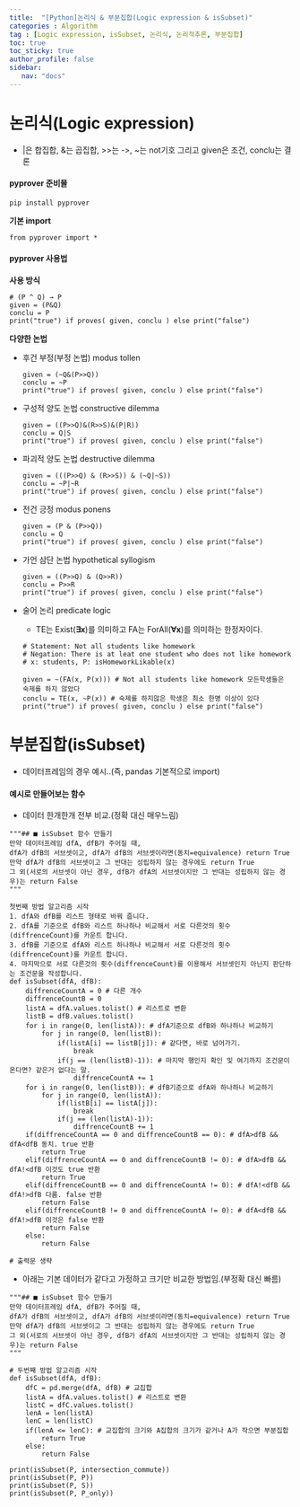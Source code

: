 ```yaml
---
title:  "[Python]논리식 & 부분집합(Logic expression & isSubset)"
categories : Algorithm
tag : [Logic expression, isSubset, 논리식, 논리적추론, 부분집합]
toc: true
toc_sticky: true
author_profile: false
sidebar:
   nav: "docs"
---
```



# 논리식(Logic expression)

* |은 합집합, &는 곱집합, >>는 ->, ~는 not기호 그리고 given은 조건, conclu는 결론



#### pyprover 준비물

```
pip install pyprover
```

**기본 import**

```
from pyprover import *
```



#### pyprover 사용법

**사용 방식**

```
# (P ^ Q) → P
given = (P&Q)
conclu = P
print("true") if proves( given, conclu ) else print("false")
```

**다양한 논법**

* 후건 부정(부정 논법) modus tollen

  ```
  given = (~Q&(P>>Q))
  conclu = ~P
  print("true") if proves( given, conclu ) else print("false")
  ```

* 구성적 양도 논법 constructive dilemma

  ```
  given = ((P>>Q)&(R>>S)&(P|R))
  conclu = Q|S
  print("true") if proves( given, conclu ) else print("false")
  ```

* 파괴적 양도 논법 destructive dilemma

  ```
  given = (((P>>Q) & (R>>S)) & (~Q|~S))
  conclu = ~P|~R
  print("true") if proves( given, conclu ) else print("false")
  ```

* 전건 긍정 modus ponens

  ```
  given = (P & (P>>Q))
  conclu = Q
  print("true") if proves( given, conclu ) else print("false")
  ```

* 가언 삼단 논법 hypothetical syllogism

  ```
  given = ((P>>Q) & (Q>>R))
  conclu = P>>R
  print("true") if proves( given, conclu ) else print("false")
  ```

* 술어 논리 predicate logic

  * TE는 Exist(**∃x**)를 의미하고 FA는 ForAll(**∀x**)를 의미하는 한정자이다.

  ```
  # Statement: Not all students like homework 
  # Negation: There is at leat one student who does not like homework 
  # x: students, P: isHomeworkLikable(x)
  
  given = ~(FA(x, P(x))) # Not all students like homework 모든학생들은 숙제를 하지 않았다
  conclu = TE(x, ~P(x)) # 숙제를 하지않은 학생은 최소 한명 이상이 있다
  print("true") if proves( given, conclu ) else print("false")
  ```



# 부분집합(isSubset)

* 데이터프레임의 경우 예시..(즉, pandas 기본적으로 import)

#### 예시로 만들어보는 함수

* 데이터 한개한개 전부 비교.(정확 대신 매우느림)

```
"""## ■ isSubset 함수 만들기
만약 데이터프레임 dfA, dfB가 주어질 때,
dfA가 dfB의 서브셋이고, dfA가 dfB의 서브셋이라면(동치=equivalence) return True
만약 dfA가 dfB의 서브셋이고 그 반대는 성립하지 않는 경우에도 return True
그 외(서로의 서브셋이 아닌 경우, dfB가 dfA의 서브셋이지만 그 반대는 성립하지 않는 경우)는 return False
"""
```

```
첫번째 방법 알고리즘 시작
1. dfA와 dfB를 리스트 형태로 바꿔 줍니다.
2. dfA를 기준으로 dfB와 리스트 하나하나 비교해서 서로 다른것의 횟수(diffrenceCount)를 카운트 합니다.
3. dfB를 기준으로 dfA와 리스트 하나하나 비교해서 서로 다른것의 횟수(diffrenceCount)를 카운트 합니다.
4. 마지막으로 서로 다른것의 횟수(diffrenceCount)를 이용해서 서브셋인지 아닌지 판단하는 조건문을 작성합니다.
def isSubset(dfA, dfB):
    diffrenceCountA = 0 # 다른 개수
    diffrenceCountB = 0
    listA = dfA.values.tolist() # 리스트로 변환
    listB = dfB.values.tolist()
    for i in range(0, len(listA)): # dfA기준으로 dfB와 하나하나 비교하기
        for j in range(0, len(listB)):
            if(listA[i] == listB[j]): # 같다면, 바로 넘어가기.
                break
            if(j == (len(listB)-1)): # 마지막 행인지 확인 및 여기까지 조건문이 온다면? 같은거 없다는 말.
                diffrenceCountA += 1
    for i in range(0, len(listB)): # dfB기준으로 dfA와 하나하나 비교하기
        for j in range(0, len(listA)):
            if(listB[i] == listA[j]):
                break
            if(j == (len(listA)-1)):
                diffrenceCountB += 1
    if(diffrenceCountA == 0 and diffrenceCountB == 0): # dfA>dfB && dfA<dfB 동치. true 반환
        return True
    elif(diffrenceCountA == 0 and diffrenceCountB != 0): # dfA>dfB && dfA!<dfB 이것도 true 반환
        return True
    elif(diffrenceCountB == 0 and diffrenceCountA != 0): # dfA!<dfB && dfA!>dfB 다름. false 반환
        return False
    elif(diffrenceCountB != 0 and diffrenceCountA != 0): # dfA<dfB && dfA!>dfB 이것은 false 반환
        return False
    else:
        return False
        
# 출력문 생략
```


* 아래는 기본 데이터가 같다고 가정하고 크기만 비교한 방법임.(부정확 대신 빠름)

```
"""## ■ isSubset 함수 만들기
만약 데이터프레임 dfA, dfB가 주어질 때,
dfA가 dfB의 서브셋이고, dfA가 dfB의 서브셋이라면(동치=equivalence) return True
만약 dfA가 dfB의 서브셋이고 그 반대는 성립하지 않는 경우에도 return True
그 외(서로의 서브셋이 아닌 경우, dfB가 dfA의 서브셋이지만 그 반대는 성립하지 않는 경우)는 return False
"""
```

```
# 두번째 방법 알고리즘 시작
def isSubset(dfA, dfB):
    dfC = pd.merge(dfA, dfB) # 교집합
    listA = dfA.values.tolist() # 리스트로 변환
    listC = dfC.values.tolist()
    lenA = len(listA)
    lenC = len(listC)
    if(lenA <= lenC): # 교집합의 크기와 A집합의 크기가 같거나 A가 작으면 부분집합
        return True
    else:
        return False

print(isSubset(P, intersection_commute))
print(isSubset(P, P))
print(isSubset(P, S))
print(isSubset(P, P_only))
```

